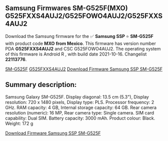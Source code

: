 <h2>Samsung Firmwares SM-G525F(MXO) G525FXXS4AUJ2/G525FOWO4AUJ2/G525FXXS4AUJ2</h2>
Download the Samsung firmware for the ✅ <strong>Samsung SSP </strong> ⭐ <strong>SM-G525F</strong> with product code <strong>MXO</strong> <strong> from Mexico</strong>. This firmware has version number PDA <strong>G525FXXS4AUJ2</strong> and CSC G525FOWO4AUJ2. The operating system of this firmware is Android R , with build date 2021-10-16. Changelist <strong>22113776</strong>.


[SM-G525F](https://samfirm.shop/samsung/model/SM-G525F)
[G525FXXS4AUJ2](https://samfirm.shop/samsung/pda/G525FXXS4AUJ2)
[Download Firmware Samsung SSP SM-G525F](https://samfirm.shop/samsung/firmware/465633)
<h2>Summary description:</h2>
<p>Samsung Galaxy SM-G525F. Display diagonal: 13.5 cm (5.3"), Display resolution: 720 x 1480 pixels, Display type: PLS. Processor frequency: 2 GHz. RAM capacity: 4 GB, Internal storage capacity: 64 GB. Rear camera resolution (numeric): 16 MP, Rear camera type: Single camera. SIM card capability: Dual SIM. Battery capacity: 3000 mAh. Product colour: Black. Weight: 172 g</p>


[Download Firmware Samsung SSP SM-G525F](https://samfirm.shop/samsung/firmware/465633)
